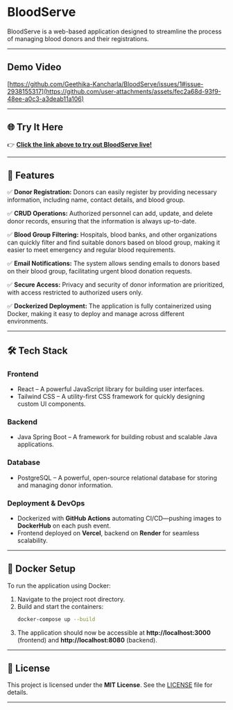 # BloodServe

BloodServe is a web-based application designed to streamline the process of managing blood donors and their registrations. 

---

## Demo Video

[https://github.com/Geethika-Kancharla/BloodServe/issues/1#issue-2938155317](https://github.com/user-attachments/assets/fec2a68d-93f9-48ee-a0c3-a3deab11a106)

---

## 🌐 Try It Here

👉 **[Click the link above to try out BloodServe live!](https://blood-serve.vercel.app/)**  

---

## 🚀 Features

✅ **Donor Registration:** Donors can easily register by providing necessary information, including name, contact details, and blood group.

✅ **CRUD Operations:** Authorized personnel can add, update, and delete donor records, ensuring that the information is always up-to-date.

✅ **Blood Group Filtering:** Hospitals, blood banks, and other organizations can quickly filter and find suitable donors based on blood group, making it easier to meet emergency and regular blood requirements.

✅ **Email Notifications:** The system allows sending emails to donors based on their blood group, facilitating urgent blood donation requests.

✅ **Secure Access:** Privacy and security of donor information are prioritized, with access restricted to authorized users only.

✅ **Dockerized Deployment:** The application is fully containerized using Docker, making it easy to deploy and manage across different environments.

---

## 🛠️ Tech Stack

### **Frontend**
-  React – A powerful JavaScript library for building user interfaces.
-  Tailwind CSS – A utility-first CSS framework for quickly designing custom UI components.

### **Backend**
-  Java Spring Boot – A framework for building robust and scalable Java applications.

### **Database**  
-  PostgreSQL – A powerful, open-source relational database for storing and managing donor information.

### Deployment & DevOps  

- Dockerized with **GitHub Actions** automating CI/CD—pushing images to **DockerHub** on each push event.  
- Frontend deployed on **Vercel**, backend on **Render** for seamless scalability. 

---


## 🐳 Docker Setup

To run the application using Docker:

1. Navigate to the project root directory.
2. Build and start the containers:
   ```sh
   docker-compose up --build
   ```
3. The application should now be accessible at **http://localhost:3000** (frontend) and **http://localhost:8080** (backend).

---

## 📜 License
This project is licensed under the **MIT License**. See the [LICENSE](path/to/license-file) file for details.

---
